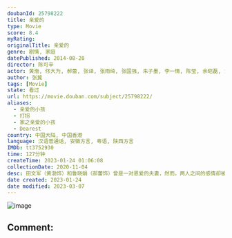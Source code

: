 ```yaml
---
doubanId: 25798222
title: 亲爱的
type: Movie
score: 8.4
myRating: 
originalTitle: 亲爱的
genre: 剧情, 家庭
datePublished: 2014-08-28
director: 陈可辛
actor: 黄渤, 佟大为, 郝蕾, 张译, 张雨绮, 张国强, 朱子墨, 李一情, 陈莹, 余皑磊, 黄建新, 刘頔, 孔令美, 侯相彪, 朱辉戈, 周品睿
author: 张冀
tags: [Movie]
state: 看过
url: https://movie.douban.com/subject/25798222/
aliases:
  - 亲爱的小孩
  - 打拐
  - 家之亲爱的小孩
  - Dearest
country: 中国大陆, 中国香港
language: 汉语普通话, 安徽方言, 粤语, 陕西方言
IMDb: tt3752930
time: 127分钟
createTime: 2023-01-24 01:06:08
collectionDate: 2020-11-04
desc: 田文军（黄渤饰）和鲁晓娟（郝蕾饰）曾是一对恩爱的夫妻，然而，两人之间的感情却被时间和争吵消耗殆尽，最终，他们选择了离婚。如今，联系着两人的唯一枢纽，就是可爱的儿子田鹏。然而，某一天，这唯一的纽带也...
date created: 2023-01-24
date modified: 2023-03-07
---
```


![image](p2199507156.jpg)

Comment:
---
